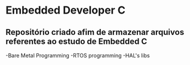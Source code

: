 # Embedded Developer C
## Repositório criado afim de armazenar arquivos referentes ao estudo de Embedded C
 
 -Bare Metal Programming 
 -RTOS programming
 -HAL's libs
